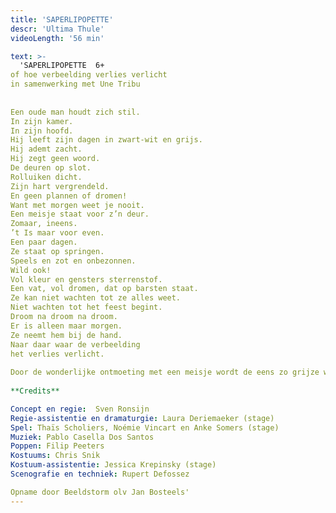 ```yaml
---
title: 'SAPERLIPOPETTE'
descr: 'Ultima Thule'
videoLength: '56 min'

text: >-
  'SAPERLIPOPETTE  6+  
of hoe verbeelding verlies verlicht  
in samenwerking met Une Tribu  
  
  
Een oude man houdt zich stil.  
In zijn kamer.  
In zijn hoofd.  
Hij leeft zijn dagen in zwart-wit en grijs.  
Hij ademt zacht.  
Hij zegt geen woord.  
De deuren op slot.  
Rolluiken dicht.  
Zijn hart vergrendeld.  
En geen plannen of dromen!  
Want met morgen weet je nooit.  
Een meisje staat voor z’n deur.  
Zomaar, ineens.  
’t Is maar voor even.  
Een paar dagen.  
Ze staat op springen.  
Speels en zot en onbezonnen.  
Wild ook!  
Vol kleur en gensters sterrenstof.  
Een vat, vol dromen, dat op barsten staat.  
Ze kan niet wachten tot ze alles weet.  
Niet wachten tot het feest begint.  
Droom na droom na droom.  
Er is alleen maar morgen.  
Ze neemt hem bij de hand.  
Naar daar waar de verbeelding  
het verlies verlicht.  
  
Door de wonderlijke ontmoeting met een meisje wordt de eens zo grijze wereld van een oude man met een groot verdriet, beetje bij beetje terug gevuld met kleur.  
  
**Credits**

Concept en regie:  Sven Ronsijn  
Regie-assistentie en dramaturgie: Laura Deriemaeker (stage)  
Spel: Thaïs Scholiers, Noémie Vincart en Anke Somers (stage)  
Muziek: Pablo Casella Dos Santos  
Poppen: Filip Peeters  
Kostuums: Chris Snik  
Kostuum-assistentie: Jessica Krepinsky (stage)  
Scenografie en techniek: Rupert Defossez

Opname door Beeldstorm olv Jan Bosteels'
---
```

